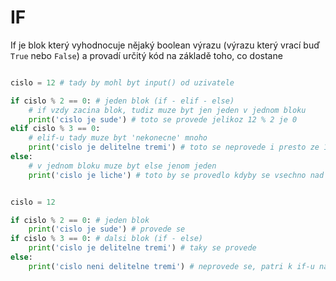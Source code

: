 # IF

If je blok který vyhodnocuje nějaký boolean výrazu (výrazu který vrací buď `True` nebo `False`)
a provadí určitý kód na základě toho, co dostane

```python

cislo = 12 # tady by mohl byt input() od uzivatele

if cislo % 2 == 0: # jeden blok (if - elif - else)
	# if vzdy zacina blok, tudiz muze byt jen jeden v jednom bloku
	print('cislo je sude') # toto se provede jelikoz 12 % 2 je 0
elif cislo % 3 == 0:
	# elif-u tady muze byt 'nekonecne' mnoho
	print('cislo je delitelne tremi') # toto se neprovede i presto ze 12 % 3 je 0
else:
	# v jednom bloku muze byt else jenom jeden
	print('cislo je liche') # toto by se provedlo kdyby se vsechno nad tim neprovedlo

```
```python

cislo = 12

if cislo % 2 == 0: # jeden blok
	print('cislo je sude') # provede se
if cislo % 3 == 0: # dalsi blok (if - else)
	print('cislo je delitelne tremi') # taky se provede
else:
	print('cislo neni delitelne tremi') # neprovede se, patri k if-u nad tim

```
